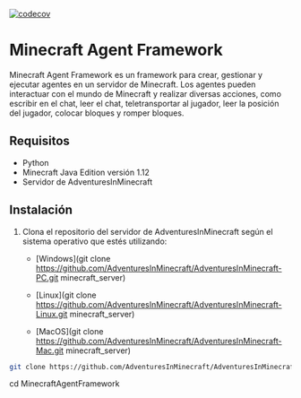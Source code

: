 [![codecov](https://codecov.io/github/GuillemCV/MinecraftAgentFramework/graph/badge.svg?token=SPH9M0FDKY)](https://codecov.io/github/GuillemCV/MinecraftAgentFramework)
# Minecraft Agent Framework

Minecraft Agent Framework es un framework para crear, gestionar y ejecutar agentes en un servidor de Minecraft. Los agentes pueden interactuar con el mundo de Minecraft y realizar diversas acciones, como escribir en el chat, leer el chat, teletransportar al jugador, leer la posición del jugador, colocar bloques y romper bloques.

## Requisitos

- Python
- Minecraft Java Edition versión 1.12
- Servidor de AdventuresInMinecraft

## Instalación

1. Clona el repositorio del servidor de AdventuresInMinecraft según el sistema operativo que estés utilizando:
    - [Windows](git clone https://github.com/AdventuresInMinecraft/AdventuresInMinecraft-PC.git minecraft_server)

    - [Linux](git clone https://github.com/AdventuresInMinecraft/AdventuresInMinecraft-Linux.git minecraft_server)

    - [MacOS](git clone https://github.com/AdventuresInMinecraft/AdventuresInMinecraft-Mac.git minecraft_server)

```sh
git clone https://github.com/AdventuresInMinecraft/AdventuresInMinecraft-PC.git minecraft_server
```
cd MinecraftAgentFramework